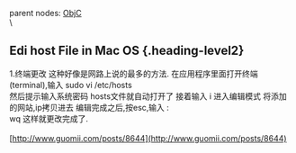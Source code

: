 parent nodes: [ObjC](ObjC.html)\
\

Edi host File in Mac OS {.heading-level2}
-----------------------

1.终端更改 这种好像是网路上说的最多的方法.
在应用程序里面打开终端(terminal),输入 sudo vi /etc/hosts\
 然后提示输入系统密码 hosts文件就自动打开了 接着输入 i 进入编辑模式
将添加的网站,ip拷贝进去 编辑完成之后,按esc,输入 :\
 wq 这样就更改完成了.\
 \
 [http://www.guomii.com/posts/8644](http://www.guomii.com/posts/8644)
